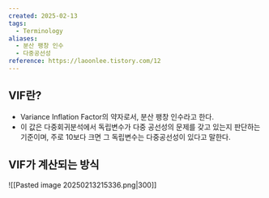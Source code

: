 ```yaml
---
created: 2025-02-13
tags:
  - Terminology
aliases:
  - 분산 팽창 인수
  - 다중공선성
reference: https://laoonlee.tistory.com/12
---
```

## VIF란?
- Variance Inflation Factor의 약자로서, 분산 팽창 인수라고 한다.
- 이 값은 다중회귀분석에서 독립변수가 다중 공선성의 문제를 갖고 있는지 판단하는 기준이며, 주로 10보다 크면 그 독립변수는 다중공선성이 있다고 말한다.

## VIF가 계산되는 방식
![[Pasted image 20250213215336.png|300]]